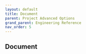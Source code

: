 ```yaml
---
layout: default
title: Document
parent: Project Advanced Options
grand_parent: Engineering Reference 
nav_order: 5
---
```


## Document
